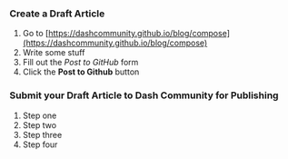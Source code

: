 ### Create a Draft Article

1. Go to [https://dashcommunity.github.io/blog/compose](https://dashcommunity.github.io/blog/compose)
2. Write some stuff
3. Fill out the _Post to GitHub_ form
4. Click the **Post to Github** button

### Submit your Draft Article to Dash Community for Publishing

1. Step one
2. Step two
3. Step three
4. Step four
